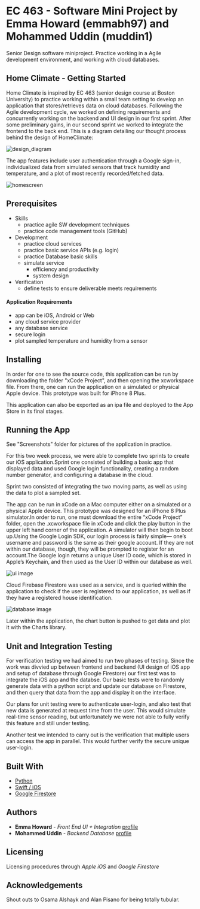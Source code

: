 # EC 463 - Software Mini Project by Emma Howard (emmabh97) and Mohammed Uddin (muddin1)
Senior Design software miniproject. Practice working in a Agile development environment, and working with cloud databases.

## Home Climate - Getting Started

Home Climate is inspired by EC 463 (senior design course at Boston University) to practice working within a small team setting to develop an application that stores/retrieves data on cloud databases. Following the Agile development cycle, we worked on defining requirements and concurrently working on the backend and UI design in our first sprint. After some preliminary gains, in our second sprint we worked to integrate the frontend to the back end. This is a diagram detailing our thought process behind the design of HomeClimate:

![design_diagram](https://github.com/MohUddin/SoftwareMiniProject_emmah_muddin/blob/master/Screenshots/block_diagram.JPG)

The app features include user authentication through a Google sign-in, individualized data from simulated sensors that track humidity and temperature, and a plot of most recently recorded/fetched data. 

![homescreen](https://github.com/MohUddin/SoftwareMiniProject_emmah_muddin/blob/master/Screenshots/Screen%20Shot%202018-09-19%20at%205.48.01%20PM.png)
                                            

## Prerequisites
* Skills
    * practice agile SW development techniques
    * practice code management tools (GitHub)
* Development
   * practice cloud services
   * practice basic service APIs (e.g. login)
   * practice Database basic skills
   * simulate service
      * efficiency and productivity
      * system design
* Verification
   * define tests to ensure deliverable meets requirements

#### Application Requirements ####

* app can be iOS, Android or Web
* any cloud service provider
* any database service
* secure login
* plot sampled temperature and humidity from a sensor 
    

## Installing

In order for one to see the source code, this application can be run by downloading the folder "xCode Project", and then opening the xcworkspace file. From there, one can run the application on a simulated or physical Apple device. This prototype was built for iPhone 8 Plus.

This application can also be exported as an ipa file and deployed to the App Store in its final stages.

## Running the App

See "Screenshots" folder for pictures of the application in practice.

For this two week process, we were able to complete two sprints to create our iOS application.Sprint one consisted of building a basic app that displayed data and used Google login functionality, creating a random number generator, and configuring a database in the cloud.

Sprint two consisted of integrating the two moving parts, as well as using the data to plot a sampled set.

The app can be run in xCode on a Mac computer either on a simulated or a physical Apple device. This prototype was designed for an iPhone 8 Plus simulator.In order to run, one must download the entire “xCode Project” folder, open the .xcworkspace file in xCode and click the play button in the upper left hand corner of the application. A simulator will then begin to boot up.Using the Google Login SDK, our login process is fairly simple— one’s username and password is the same as their google account. If they are not within our database, though, they will be prompted to register for an account.The Google login returns a unique User ID code, which is stored in Apple’s Keychain, and then used as the User ID within our database as well.

![ui image](https://github.com/MohUddin/SoftwareMiniProject_emmah_muddin/blob/master/Screenshots/HomeClimate_UI.JPG) 
                                        

Cloud Firebase Firestore was used as a service, and is queried within the application to check if the user is registered to our application, as well as if they have a registered house identification.

![database image](https://github.com/MohUddin/SoftwareMiniProject_emmah_muddin/blob/master/Screenshots/database_breakdown.JPG)

Later within the application, the chart button is pushed to get data and plot it with the Charts library.

## Unit and Integration Testing

For verification testing we had aimed to run two phases of testing. Since the work was divvied up between frontend and backend (UI design of iOS app and setup of database through Google Firestore) our first test was to integrate the iOS app and the databse. Our basic tests were to randomly generate data with a python script and update our database on Firestore, and then query that data from the app and display it on the interface.

Our plans for unit testing were to authenticate user-login, and also test that new data is generated at request time from the user. This would simulate real-time sensor reading, but unfortunately we were not able to fully verify this feature and still under testing. 

Another test we intended to carry out is the verification that multiple users can access the app in parallel. This would further verify the secure unique user-login. 

## Built With

* [Python](https://www.python.org/)
* [Swift / iOS](https://developer.apple.com/swift/)
* [Google Firestore](https://firebase.google.com/docs/firestore/)



## Authors

* **Emma Howard** - *Front End UI + Integration* [profile](https://www.linkedin.com/in/emmabh/)
* **Mohammed Uddin** - *Backend Database* [profile](https://www.linkedin.com/in/mouddin/)

## Licensing

Licensing procedures through *Apple iOS* and *Google Firestore*

## Acknowledgements

Shout outs to Osama Alshayk and Alan Pisano for being totally tubular. 


